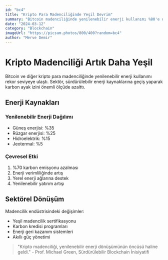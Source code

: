 ```yaml
---
id: "bc4"
title: "Kripto Para Madenciliğinde Yeşil Devrim"
summary: "Bitcoin madenciliğinde yenilenebilir enerji kullanımı %80'e ulaştı, karbon ayak izi önemli ölçüde azaldı."
date: "2024-03-12"
category: "Blockchain"
imageUrl: "https://picsum.photos/800/400?random=bc4"
author: "Merve Demir"
---
```


# Kripto Madenciliği Artık Daha Yeşil

Bitcoin ve diğer kripto para madenciliğinde yenilenebilir enerji kullanımı rekor seviyeye ulaştı. Sektör, sürdürülebilir enerji kaynaklarına geçiş yaparak karbon ayak izini önemli ölçüde azalttı.

## Enerji Kaynakları

### Yenilenebilir Enerji Dağılımı
- Güneş enerjisi: %35
- Rüzgar enerjisi: %25
- Hidroelektrik: %15
- Jeotermal: %5

### Çevresel Etki
1. %70 karbon emisyonu azalması
2. Enerji verimliliğinde artış
3. Yerel enerji ağlarına destek
4. Yenilenebilir yatırım artışı

## Sektörel Dönüşüm

Madencilik endüstrisindeki değişimler:
- Yeşil madencilik sertifikasyonu
- Karbon kredisi programları
- Enerji geri kazanım sistemleri
- Akıllı güç yönetimi

> "Kripto madenciliği, yenilenebilir enerji dönüşümünün öncüsü haline geldi." - Prof. Michael Green, Sürdürülebilir Blockchain İnisiyatifi 